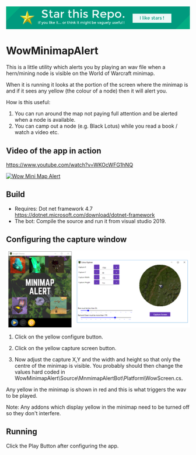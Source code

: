 <p align="center">
  <img src="https://raw.githubusercontent.com/julianperrott/WowMinimapAlert/master/Images/starme.png" alt="Star this Repo"/>
</p>


# WowMinimapAlert
This is a little utility which alerts you by playing an wav file when a hern/mining node is visible on the World of Warcraft minimap.

When it is running it looks at the portion of the screen where the minimap is and if it sees any yellow (the colour of a node) then it will alert you.

How is this useful:

1. You can run around the map not paying full attention and be alerted when a node is available.
2. You can camp out a node (e.g. Black Lotus) while you read a book / watch a video etc.

## Video of the app in action

https://www.youtube.com/watch?v=WKOcWFG1hNQ

[![Wow Mini Map Alert](https://img.youtube.com/vi/WKOcWFG1hNQ/0.jpg)](https://www.youtube.com/watch?v=WKOcWFG1hNQ)

## Build

* Requires: Dot net framework 4.7
https://dotnet.microsoft.com/download/dotnet-framework
* The bot: Compile the source and run it from visual studio 2019.

## Configuring the capture window

<p align="center">
  <img src="https://raw.githubusercontent.com/julianperrott/WowMinimapAlert/master/Images/Setup.png" alt="Setup"/>
</p>

1. Click on the yellow configure button.

2. Click on the yellow capture screen button.

3. Now adjust the capture X,Y and the width and height so that only the centre of the minimap is visible. You probably should then change the values hard coded in WowMinimapAlert\Source\MnmimapAlertBot\Platform\WowScreen.cs.

Any yellow in the minimap is shown in red and this is what triggers the wav to be played.

Note: Any addons which display yellow in the minimap need to be turned off so they don't interfere.

## Running

Click the Play Button after configuring the app.

